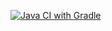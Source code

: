 [![Java CI with Gradle](https://github.com/karynaromanouskay/api-ci1/actions/workflows/gradle.yml/badge.svg)](https://github.com/karynaromanouskay/api-ci1/actions/workflows/gradle.yml)

